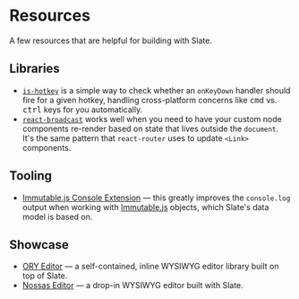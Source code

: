 
# Resources

A few resources that are helpful for building with Slate.


## Libraries

- [`is-hotkey`](https://github.com/ianstormtaylor/is-hotkey) is a simple way to check whether an `onKeyDown` handler should fire for a given hotkey, handling cross-platform concerns like <kbd>cmd</kbd> vs. <kbd>ctrl</kbd> keys for you automatically.
- [`react-broadcast`](https://github.com/ReactTraining/react-broadcast) works well when you need to have your custom node components re-render based on state that lives outside the `document`. It's the same pattern that `react-router` uses to update `<Link>` components.


## Tooling

- [Immutable.js Console Extension](https://github.com/mattzeunert/immutable-object-formatter-extension) — this greatly improves the `console.log` output when working with [Immutable.js](https://facebook.github.io/immutable-js/) objects, which Slate's data model is based on.


## Showcase

- [ORY Editor](https://editor.ory.am/) — a self-contained, inline WYSIWYG editor library built on top of Slate.
- [Nossas Editor](http://slate-editor.bonde.org/) — a drop-in WYSIWYG editor built with Slate.
